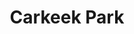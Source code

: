 ---
title: Carkeek Park
layout: img
image_path: /img/photo/2019-03-06-carkeek-2.jpg
thumb_path: /img/photo/2019-03-06-carkeek-2_tn.jpg
---